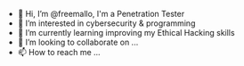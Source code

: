 - 👋 Hi, I’m @freemallo, I'm a Penetration Tester
- 👀 I’m interested in cybersecurity & programming
- 🌱 I’m currently learning improving my Ethical Hacking skills
- 💞️ I’m looking to collaborate on ...
- 📫 How to reach me ...

<!---
freemallo/freemallo is a ✨ special ✨ repository because its `README.md` (this file) appears on your GitHub profile.
You can click the Preview link to take a look at your changes.
--->
